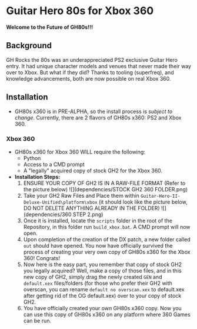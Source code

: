 # Guitar Hero 80s for Xbox 360

**Welcome to the Future of GH80s!!!**

## Background
GH Rocks the 80s was an underappreciated PS2 exclusive Guitar Hero entry. It had unique character models and venues that never made their way over to Xbox. But what if they did? Thanks to tooling (superfreq), and knowledge advancements, both are now possible on real Xbox 360.

## Installation
- GH80s x360 is in PRE-ALPHA, so the install process is *subject to change*. Currently, there are 2 flavors of GH80s x360: PS2 and Xbox 360.

### Xbox 360
- GH80s x360 for Xbox 360 WILL require the following:
  - Python
  - Access to a CMD prompt
  - A "legally" acquired copy of stock GH2 for the Xbox 360.
- **Installation Steps:**
  1. ENSURE YOUR COPY OF GH2 IS IN A RAW-FILE FORMAT (Refer to the picture below) ![](dependencies/STOCK GH2 360 FOLDER.png)
  2. Take your GH2 Raw Files and Place them within `Guitar-Hero-II-Deluxe-Unified\platform\xbox` (it should look like the picture below, DO NOT DELETE ANYTHING ALREADY IN THE FOLDER) ![](dependencies/360 STEP 2.png)
  3. Once it is installed, locate the `scripts` folder in the root of the Repository, in this folder run `build_xbox.bat`. A CMD prompt will now open.
  4. Upon completion of the creation of the DX patch, a new folder called `out` should have opened. You now have officially survived the process of creating your very own copy of GH80s x360 for the Xbox 360! Congrats!
  5. Now here is the easy part, you remember that copy of stock GH2 you legally acquired? Well, make a copy of those files, and in this new copy of GH2, simply drag the newly created `GEN` and `default.xex` files/folders (for those who prefer their GH2 with overscan, you can rename `default no overscan.xex` to default.xex after getting rid of the OG default.xex) over to your copy of stock GH2.
  6. You have officially created your own GH80s x360 copy. Now you can use this copy of GH80s x360 on any platform where 360 Games can be run.
